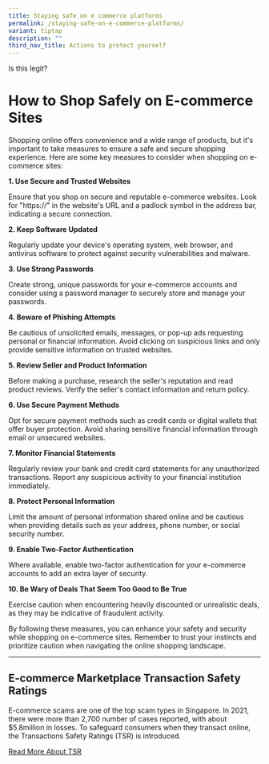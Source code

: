 ```yaml
---
title: Staying safe on e commerce platforms
permalink: /staying-safe-on-e-commerce-platforms/
variant: tiptap
description: ""
third_nav_title: Actions to protect yourself
---
```

<p>Is this legit?</p>
<h1><strong>How to Shop Safely on E-commerce Sites</strong></h1>
<p>Shopping online offers convenience and a wide range of products, but it's
important to take measures to ensure a safe and secure shopping experience.
Here are some key measures to consider when shopping on e-commerce sites:</p>
<p><strong>1. Use Secure and Trusted Websites</strong>
</p>
<p>Ensure that you shop on secure and reputable e-commerce websites. Look
for "https://" in the website's URL and a padlock symbol in the address
bar, indicating a secure connection.</p>
<p><strong>2. Keep Software Updated</strong>
</p>
<p>Regularly update your device's operating system, web browser, and antivirus
software to protect against security vulnerabilities and malware.</p>
<p><strong>3. Use Strong Passwords</strong>
</p>
<p>Create strong, unique passwords for your e-commerce accounts and consider
using a password manager to securely store and manage your passwords.</p>
<p><strong>4. Beware of Phishing Attempts</strong>
</p>
<p>Be cautious of unsolicited emails, messages, or pop-up ads requesting
personal or financial information. Avoid clicking on suspicious links and
only provide sensitive information on trusted websites.</p>
<p><strong>5. Review Seller and Product Information</strong>
</p>
<p>Before making a purchase, research the seller's reputation and read product
reviews. Verify the seller's contact information and return policy.</p>
<p><strong>6. Use Secure Payment Methods</strong>
</p>
<p>Opt for secure payment methods such as credit cards or digital wallets
that offer buyer protection. Avoid sharing sensitive financial information
through email or unsecured websites.</p>
<p><strong>7. Monitor Financial Statements</strong>
</p>
<p>Regularly review your bank and credit card statements for any unauthorized
transactions. Report any suspicious activity to your financial institution
immediately.</p>
<p><strong>8. Protect Personal Information</strong>
</p>
<p>Limit the amount of personal information shared online and be cautious
when providing details such as your address, phone number, or social security
number.</p>
<p><strong>9. Enable Two-Factor Authentication</strong>
</p>
<p>Where available, enable two-factor authentication for your e-commerce
accounts to add an extra layer of security.</p>
<p><strong>10. Be Wary of Deals That Seem Too Good to Be True</strong>
</p>
<p>Exercise caution when encountering heavily discounted or unrealistic deals,
as they may be indicative of fraudulent activity.</p>
<p>By following these measures, you can enhance your safety and security
while shopping on e-commerce sites. Remember to trust your instincts and
prioritize caution when navigating the online shopping landscape.</p>
<hr>
<h2><strong>E-commerce Marketplace Transaction Safety Ratings</strong></h2>
<p>E-commerce scams are one of the top scam types in Singapore. In 2021,
there were more than 2,700 number of cases reported, with about $5.8million
in losses. To safeguard consumers when they transact online, the Transactions
Safety Ratings (TSR) is introduced.</p>
<p></p>
<p><a href="https://www.mha.gov.sg/e-commerce-marketplace-transaction-safety-ratings" rel="noopener noreferrer nofollow" target="_blank">Read More About TSR</a>
</p>